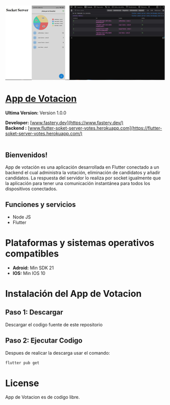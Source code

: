 ![Hestia screenshot](https://raw.githubusercontent.com/Veloz-X/resouses-fastery/main/github/img/app-vote-flutter.png)

[App de Votacion](https://www.fastery.dev/)
==================================================
**Ultima Version:** Version 1.0.0
<br>

**Developer:** [www.fastery.dev](https://www.fastery.dev/)<br>
**Backend :** [www.flutter-soket-server-votes.herokuapp.com](https://flutter-soket-server-votes.herokuapp.com/)<br>
<br>

**Bienvenidos!**
---------------------------- 
App de votación es una aplicación desarrollada en Flutter conectado a un backend el cual administra la votación, eliminación de candidatos y añadir candidatos. La respuesta del servidor lo realiza por socket igualmente que la aplicación para tener una comunicación instantánea para todos los dispositivos conectados.

Funciones y servicios
----------------------------
* Node JS
* Flutter

Plataformas y sistemas operativos compatibles
========================================================

* **Adroid:** Min SDK 21
* **IOS:** Min IOS 10

Instalación del App de Votacion
============================


## Paso 1: Descargar
Descargar el codigo fuente de este repositorio

## Paso 2: Ejecutar Codigo
Despues de realicar la descarga usar el comando:
```bash
flutter pub get
```

License
=============================
App de Votacion es de codigo libre.
